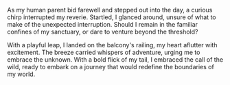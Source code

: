 <p>As my human parent bid farewell and stepped out into the day, a curious chirp interrupted my reverie. Startled, I glanced around, unsure of what to make of the unexpected interruption. Should I remain in the familiar confines of my sanctuary, or dare to venture beyond the threshold?</p>

<p>With a playful leap, I landed on the balcony's railing, my heart aflutter with excitement. The breeze carried whispers of adventure, urging me to embrace the unknown. With a bold flick of my tail, I embraced the call of the wild, ready to embark on a journey that would redefine the boundaries of my world.</p>